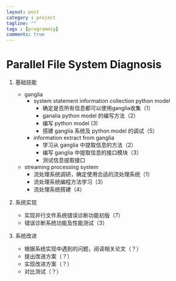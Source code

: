 ```yaml
---
layout: post
category : project
tagline: ""
tags : [programmig]
comments: true
---
```


# Parallel File System Diagnosis

1. 基础技能
    + ganglia
        * system statement information collection python model
            - 确定是否所有信息都可以使用ganglia收集（1）
            - ganalia python model 的编写方法（2）
            - 编写 python model (3)
            - 搭建 ganglia 系统及 python model 的调试（5）
        * information extract from ganglia
            - 学习从 ganglia 中提取信息的方法（2）
            - 编写 ganglia 中提取信息的接口模块（3）
            - 测试信息提取接口
    + streaming processing system
        * 流处理系统调研，确定使用合适的流处理系统（1）
        * 流处理系统编程方法学习（3）
        * 流处理系统搭建（4）

2. 系统实现
    + 实现并行文件系统错误诊断功能初版（7）
    + 错误诊断系统功能及性能测试（3）

3. 系统改进
    + 根据系统实现中遇到的问题，阅读相关论文（？）
    + 提出改进方案（？）
    + 实现改进方案（？）
    + 对比测试（？）
